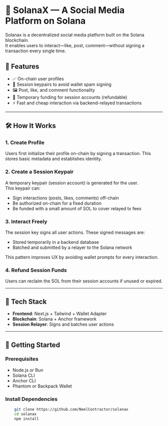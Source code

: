 # 🧬 SolanaX — A Social Media Platform on Solana

Solanax is a decentralized social media platform built on the Solana blockchain.  
It enables users to interact—like, post, comment—without signing a transaction every single time.

## 🌟 Features

- ✅ On-chain user profiles
- 🔐 Session keypairs to avoid wallet spam signing
- 🖼️ Post, like, and comment functionality
- 💸 Temporary funding for session accounts (refundable)
- ⚡️ Fast and cheap interaction via backend-relayed transactions
---

## 🛠️ How It Works

### 1. Create Profile
Users first initialize their profile on-chain by signing a transaction. This stores basic metadata and establishes identity.

### 2. Create a Session Keypair
A temporary keypair (session account) is generated for the user.  
This keypair can:

- Sign interactions (posts, likes, comments) off-chain
- Be authorized on-chain for a fixed duration
- Be funded with a small amount of SOL to cover relayed tx fees

### 3. Interact Freely
The session key signs all user actions. These signed messages are:

- Stored temporarily in a backend database
- Batched and submitted by a relayer to the Solana network

This pattern improves UX by avoiding wallet prompts for every interaction.

### 4. Refund Session Funds
Users can reclaim the SOL from their session accounts if unused or expired.

---

## 🧪 Tech Stack

- **Frontend**: Next.js + Tailwind + Wallet Adapter
- **Blockchain**: Solana + Anchor framework
- **Session Relayer**: Signs and batches user actions

---

## 🚀 Getting Started

### Prerequisites

- Node.js or Bun
- Solana CLI
- Anchor CLI
- Phantom or Backpack Wallet

### Install Dependencies

```bash
    git clone https://github.com/NeelContractor/solanax
    cd solanax
    npm install 
```
